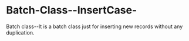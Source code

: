 # Batch-Class--InsertCase-

Batch class--It is  a batch class just for inserting new records without  any duplication.
